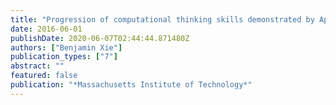 ```yaml
---
title: "Progression of computational thinking skills demonstrated by App Inventor users"
date: 2016-06-01
publishDate: 2020-06-07T02:44:44.871480Z
authors: ["Benjamin Xie"]
publication_types: ["7"]
abstract: ""
featured: false
publication: "*Massachusetts Institute of Technology*"
---
```


